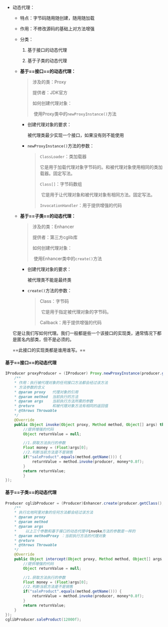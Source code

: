 * 动态代理：
     * 特点：字节码随用随创建，随用随加载
     
     * 作用：不修改源码的基础上对方法增强
     
     * 分类：
         1. 基于接口的动态代理
     
         2. 基于子类的动态代理
     
     * **基于==接口==的动态代理：**
     
         > 涉及的类：Proxy
         >
         > 提供者：JDK官方
         >
         > 如何创建代理对象：
         >
         > ​		使用Proxy类中的`newProxyInstance()`方法
     
         - 创建代理对象的要求：
     
           被代理类最少实现一个接口，如果没有则不能使用
     
         - `newProxyInstance()`方法的参数：
     
           > `ClassLoader`：类加载器
           >
           > ​		它是用于加载代理对象字节码的。和被代理对象使用相同的类加载器。固定写法。
           >
           > `Class[]`：字节码数组
           >
           > ​		它是用于让代理对象和被代理对象有相同方法。固定写法。
           >
           > `InvocationHandler`：用于提供增强的代码
     
     * **基于==子类==的动态代理：**
     
       > 涉及的类：Enhancer
       >
       > 提供者：第三方cglib库
       >
       > 如何创建代理对象：
       >
       > ​		使用Enhancer类中的`create()`方法
     
       - 创建代理对象的要求：
     
         被代理类不能是最终类
     
       - `create()`方法的参数：
     
         > Class：字节码
         >
         > ​		它是用于指定被代理对象的字节码。
         >
         > Callback：用于提供增强的代码
     
     它是让我们写如何代理。我们一般都是些一个该接口的实现类，通常情况下都是匿名内部类，但不是必须的。
     
     ==此接口的实现类都是谁用谁写。==

#### 基于==接口==的动态代理

```java
IProducer proxyProducer = (IProducer) Proxy.newProxyInstance(producer.getClass().getClassLoader(),producer.getClass().getInterfaces(),new InvocationHandler() {
    /**
    * 作用：执行被代理对象的任何接口方法都会经过该方法
    * 方法参数的含义
    * @param proxy   代理对象的引用
    * @param method  当前执行的方法
    * @param args    当前执行方法所需的参数
    * @return        和被代理对象方法有相同的返回值
    * @throws Throwable
    */
    @Override
    public Object invoke(Object proxy, Method method, Object[] args) throws Throwable{
        //提供增强的代码
        Object returnValue = null;

        //1.获取方法执行的参数
        Float money = (Float)args[0];
        //2.判断当前方法是不是销售
        if("saleProduct".equals(method.getName())) {
        	returnValue = method.invoke(producer, money*0.8f);
        }
        return returnValue;
        }
});
```

#### 基于==子类==的动态代理

```java
Producer cglibProducer = (Producer)Enhancer.create(producer.getClass(), new MethodInterceptor() {
    /**
    * 执行北地阿里对象的任何方法都会经过该方法
    * @param proxy
    * @param method
    * @param args
    *    以上三个参数和基于接口的动态代理中invoke方法的参数是一样的
    * @param methodProxy ：当前执行方法的代理对象
    * @return
    * @throws Throwable
    */
    @Override
    public Object intercept(Object proxy, Method method, Object[] args, MethodProxy methodProxy) throws Throwable {
        //提供增强的代码
        Object returnValue = null;

        //1.获取方法执行的参数
        Float money = (Float)args[0];
        //2.判断当前方法是不是销售
        if("saleProduct".equals(method.getName())) {
            returnValue = method.invoke(producer, money*0.8f);
        }
        return returnValue;
    }
});
cglibProducer.saleProduct(12000f);
```

